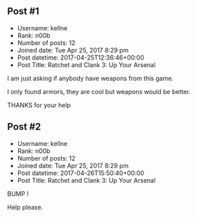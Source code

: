 ## Post #1
- Username: kellne
- Rank: n00b
- Number of posts: 12
- Joined date: Tue Apr 25, 2017 8:29 pm
- Post datetime: 2017-04-25T12:36:46+00:00
- Post Title: Ratchet and Clank 3: Up Your Arsenal

I am just asking if anybody have weapons from this game.

I only found armors, they are cool but weapons would be better.

THANKS for your help
## Post #2
- Username: kellne
- Rank: n00b
- Number of posts: 12
- Joined date: Tue Apr 25, 2017 8:29 pm
- Post datetime: 2017-04-26T15:50:40+00:00
- Post Title: Ratchet and Clank 3: Up Your Arsenal

BUMP !

Help please.
